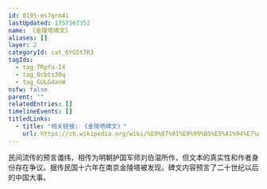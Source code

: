 ```yaml
---
id: 0195-es7qrm4i
lastUpdated: 1757167352
name: 《金陵塔碑文》
aliases: []
layer: 2
categoryId: cat_6YGSt7R3
tagIds:
  - tag_TRpfu-I4
  - tag_Ocbts3Oq
  - tag_GULGdanW
nsfw: false
parent: ""
relatedEntries: []
timelineEvents: []
titledLinks:
  - title: "相关链接: 《金陵塔碑文》"
    url: https://zh.wikipedia.org/wiki/%E9%87%91%E9%99%B5%E5%A1%94%E7%A2%91%E6%96%87
---
```


民间流传的预言谶纬，相传为明朝护国军师刘伯温所作，但文本的真实性和作者身份存在争议。据传民国十六年在南京金陵塔被发现。碑文内容预言了二十世纪以后的中国大事。